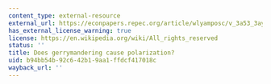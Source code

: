 ```yaml
---
content_type: external-resource
external_url: https://econpapers.repec.org/article/wlyamposc/v_3a53_3ay_3a2009_3ai_3a3_3ap_3a666-680.htm
has_external_license_warning: true
license: https://en.wikipedia.org/wiki/All_rights_reserved
status: ''
title: Does gerrymandering cause polarization?
uid: b94bb54b-92c6-42b1-9aa1-ffdcf417018c
wayback_url: ''
---
```

